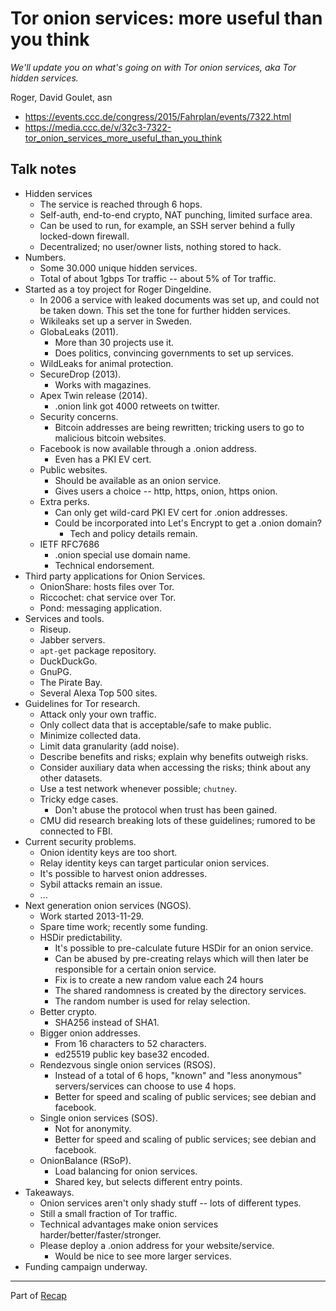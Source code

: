 # Tor onion services: more useful than you think

*We'll update you on what's going on with Tor onion services, aka Tor hidden services.*

Roger, David Goulet, asn

- https://events.ccc.de/congress/2015/Fahrplan/events/7322.html
- https://media.ccc.de/v/32c3-7322-tor_onion_services_more_useful_than_you_think


## Talk notes

- Hidden services
    - The service is reached through 6 hops.
    - Self-auth, end-to-end crypto, NAT punching, limited surface area.
    - Can be used to run, for example, an SSH server behind a fully locked-down firewall.
    - Decentralized; no user/owner lists, nothing stored to hack.
- Numbers.
    - Some 30.000 unique hidden services.
    - Total of about 1gbps Tor traffic -- about 5% of Tor traffic.
- Started as a toy project for Roger Dingeldine.
    - In 2006 a service with leaked documents was set up, and could not be taken down. This set the tone for further hidden services.
    - Wikileaks set up a server in Sweden.
    - GlobaLeaks (2011).
        - More than 30 projects use it.
        - Does politics, convincing governments to set up services.
    - WildLeaks for animal protection.
    - SecureDrop (2013).
        - Works with magazines.
    - Apex Twin release (2014).
        - .onion link got 4000 retweets on twitter.
    - Security concerns.
        - Bitcoin addresses are being rewritten; tricking users to go to malicious bitcoin websites.
    - Facebook is now available through a .onion address.
        - Even has a PKI EV cert.
    - Public websites.
        - Should be available as an onion service.
        - Gives users a choice -- http, https, onion, https onion.
    - Extra perks.
        - Can only get wild-card PKI EV cert for .onion addresses.
        - Could be incorporated into Let's Encrypt to get a .onion domain?
            - Tech and policy details remain.
    - IETF RFC7686
        - .onion special use domain name.
        - Technical endorsement.
- Third party applications for Onion Services.
    - OnionShare: hosts files over Tor.
    - Riccochet: chat service over Tor.
    - Pond: messaging application.
- Services and tools.
    - Riseup.
    - Jabber servers.
    - `apt-get` package repository.
    - DuckDuckGo.
    - GnuPG.
    - The Pirate Bay.
    - Several Alexa Top 500 sites.
- Guidelines for Tor research.
    - Attack only your own traffic.
    - Only collect data that is acceptable/safe to make public.
    - Minimize collected data.
    - Limit data granularity (add noise).
    - Describe benefits and risks; explain why benefits outweigh risks.
    - Consider auxiliary data when accessing the risks; think about any other datasets.
    - Use a test network whenever possible; `chutney`.
    - Tricky edge cases.
        - Don't abuse the protocol when trust has been gained.
    - CMU did research breaking lots of these guidelines; rumored to be connected to FBI.
- Current security problems.
    - Onion identity keys are too short.
    - Relay identity keys can target particular onion services.
    - It's possible to harvest onion addresses.
    - Sybil attacks remain an issue.
    - ...
- Next generation onion services (NGOS).
    - Work started 2013-11-29.
    - Spare time work; recently some funding.
    - HSDir predictability.
        - It's possible to pre-calculate future HSDir for an onion service.
        - Can be abused by pre-creating relays which will then later be responsible for a certain onion service.
        - Fix is to create a new random value each 24 hours
        - The shared randomness is created by the directory services.
        - The random number is used for relay selection.
    - Better crypto.
        - SHA256 instead of SHA1.
    - Bigger onion addresses.
        - From 16 characters to 52 characters.
        - ed25519 public key base32 encoded.
    - Rendezvous single onion services (RSOS).
        - Instead of a total of 6 hops, "known" and "less anonymous" servers/services can choose to use 4 hops.
        - Better for speed and scaling of public services; see debian and facebook.
    - Single onion services (SOS).
        - Not for anonymity.
        - Better for speed and scaling of public services; see debian and facebook.
    - OnionBalance (RSoP).
        - Load balancing for onion services.
        - Shared key, but selects different entry points.
- Takeaways.
    - Onion services aren't only shady stuff -- lots of different types.
    - Still a small fraction of Tor traffic.
    - Technical advantages make onion services harder/better/faster/stronger.
    - Please deploy a .onion address for your website/service.
        - Would be nice to see more larger services.
- Funding campaign underway.


---

Part of [Recap](https://github.com/joelpurra/recap)

